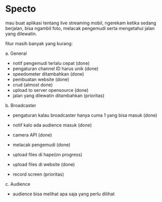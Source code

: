 ﻿# Specto

mau buat aplikasi tentang live streaming mobil, ngerekam ketika sedang berjalan, bisa ngambil foto, melacak pengemudi serta mengetahui jalan yang dilewatin.

fitur masih banyak yang kurang: 

a. General
- notif pengemudi terlalu cepat (done)
- pengaturan channel ID harus unik (done)
- speedometer ditambahkan (done)
- pembuatan website (done)
- crud (almost done)
- upload to server opensource (done)
- jalan yang dilewatin ditambahkan (prioritas)

b. Broadcaster
- pengaturan kalau broadcaster hanya cuma 1 yang bisa masuk (done)
- notif kalo ada audience masuk (done)
- camera API (done)
- melacak pengemudi (done)
- upload files di hape(on progress)
- upload files di website (done)

- record screen (prioritas)

c. Audience
- audience bisa melihat apa saja yang perlu dilihat
